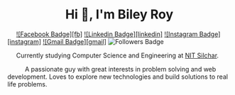 <h1 align="center">Hi 👋, I'm Biley Roy</h1>

&nbsp;&nbsp;&nbsp;&nbsp;&nbsp;[![Facebook Badge][fb]](https://www.facebook.com/biley.roy.5)
[![Linkedin Badge][linkedin]](https://www.linkedin.com/in/biley-roy-783595199/)
[![Instagram Badge][instagram]](https://www.instagram.com/_roy06/)
[![Gmail Badge][gmail]](mailto:biley.roy02@gmail.com)
![Followers Badge](https://img.shields.io/github/followers/biley02?style=social)
<!-- [![WhatsApp Badge](https://img.shields.io/badge/WhatsApp-25D366?style=for-the-badge&logo=whatsapp&logoColor=white&link=https://wa.link/ccl4l6)](https://wa.link/ccl4l6) -->

&nbsp;&nbsp;&nbsp;&nbsp;&nbsp;Currently studying Computer Science and Engineering at [NIT Silchar](http://www.nits.ac.in/).
<br />

&nbsp;&nbsp;&nbsp;&nbsp;&nbsp;<span>&nbsp;&nbsp;&nbsp;&nbsp;&nbsp;A passionate guy with great interests in problem solving and web development. Loves to explore new technologies and build solutions to real life problems.</span>
